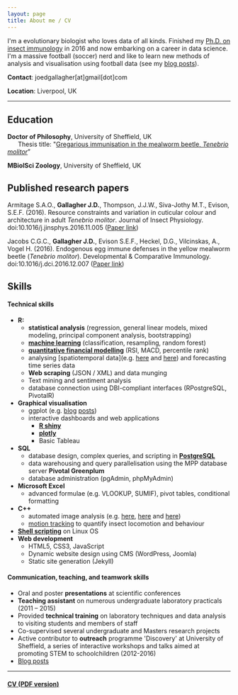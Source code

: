 ```yaml
---
layout: page
title: About me / CV
---
```


I'm a evolutionary biologist who loves data of all kinds. Finished my [Ph.D. on insect immunology](http://etheses.whiterose.ac.uk/12275/) in 2016 and now embarking on a career in data science. I'm a massive football (soccer) nerd and like to learn new methods of analysis and visualisation using football data (see my [blog posts](/#blog-latest)).

**Contact**: joedgallagher[at]gmail[dot]com

**Location**: Liverpool, UK

______

Education
---------

**Doctor of Philosophy**, University of Sheffield, UK  
&nbsp;&nbsp;&nbsp;&nbsp;&nbsp;&nbsp;Thesis title: "[Gregarious immunisation in the mealworm beetle, *Tenebrio molitor*](http://etheses.whiterose.ac.uk/12275/)”

**MBiolSci Zoology**, University of Sheffield, UK


Published research papers
---------

Armitage S.A.O., **Gallagher J.D.**, Thompson, J.J.W., Siva-Jothy M.T., Evison, S.E.F. (2016). Resource constraints and variation in cuticular colour and architecture in adult *Tenebrio molitor*. Journal of Insect Physiology. doi:10.1016/j.jinsphys.2016.11.005 ([Paper link](https://www.researchgate.net/publication/310394762_Cuticular_colour_reflects_underlying_architecture_and_is_affected_by_a_limiting_resource))

Jacobs C.G.C., **Gallagher J.D.**, Evison S.E.F., Heckel, D.G., Vilcinskas, A., Vogel H. (2016). Endogenous egg immune defenses in the yellow mealworm beetle (*Tenebrio molitor*). Developmental & Comparative Immunology. doi:10.1016/j.dci.2016.12.007 ([Paper link](https://www.researchgate.net/publication/311993256_Endogenous_egg_immune_defenses_in_the_yellow_mealworm_beetle_Tenebrio_molitor))


Skills
---------
#### Technical skills

* **R:**
    * **statistical analysis** (regression, general linear models, mixed modeling, principal component analysis, bootstrapping)
    * [**machine learning**](https://github.com/JoGall/FantasyPL) (classification, resampling, random forest)
    * [**quantitative financial modelling**](https://github.com/JoGall/quantdb) (RSI, MACD, percentile rank)
    * analysing [spatiotemporal data](e.g. [here](https://github.com/JoGall/simulated-walks) and [here](https://github.com/JoGall/rubitrail)) and forecasting time series data
    * **Web scraping** (JSON / XML) and data munging
    * Text mining and sentiment analysis
    * database connection using DBI-compliant interfaces (RPostgreSQL, PivotalR)
* **Graphical visualisation**
    * ggplot (e.g. [blog](https://jogall.github.io/2017-05-24-final-gameweek-extravaganzas/) [posts](https://jogall.github.io/2017-08-04-robin-hood-teams/))
    * interactive dashboards and web applications
        * [**R shiny**](https://jdgallagher.shinyapps.io/seasonStats/)
        * [**plotly**](https://plot.ly/~jogal)
        * Basic Tableau
* **SQL**
    * database design, complex queries, and scripting in [**PostgreSQL**](https://github.com/JoGall/quantdb)
    * data warehousing and query parallelisation using the MPP database server **Pivotal Greenplum**
    * database administration (pgAdmin, phpMyAdmin)
* **Microsoft Excel**
    * advanced formulae (e.g. VLOOKUP, SUMIF), pivot tables, conditional formatting
* **C++**
    * automated image analysis (e.g. [here](https://github.com/JoGall/nylon-encapsulation), [here](https://github.com/JoGall/ladybird-spots) and [here](https://github.com/JoGall/cuticular-melanisation))
    * [motion tracking](https://sourceforge.net/projects/ubitrail/) to quantify insect locomotion and behaviour
* [**Shell scripting**](https://github.com/JoGall/quantdb) on Linux OS
* **Web development**
    * HTML5, CSS3, JavaScript
    * Dynamic website design using CMS (WordPress, Joomla)
    * Static site generation (Jekyll)


#### Communication, teaching, and teamwork skills
* Oral and poster **presentations** at scientific conferences
* **Teaching assistant** on numerous undergraduate laboratory practicals
(2011 – 2015)
* Provided **technical training** on laboratory techniques and data analysis to visiting students and members of staff
* Co-supervised several undergraduate and Masters research projects
* Active contributor to **outreach** programme 'Discovery' at University of Sheffield, a series of interactive workshops and talks aimed at promoting STEM to schoolchildren (2012-2016)
* [Blog posts](/#blog-latest)

------------

#### [CV (PDF version)](http://jogall.github.io/JDGallagher_CV.pdf)
